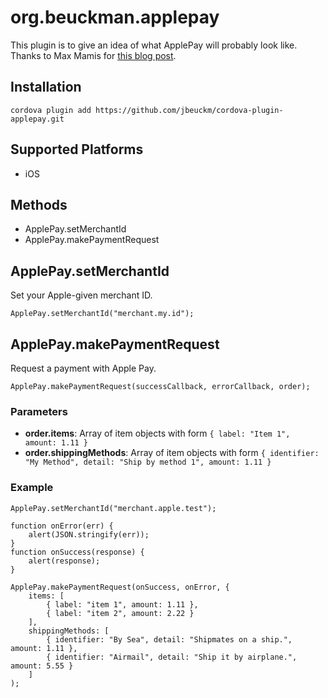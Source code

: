 # org.beuckman.applepay

This plugin is to give an idea of what ApplePay will probably look like. Thanks to Max Mamis for [this blog post](http://prolificinteractive.com/blog/2014/09/19/apple-pay-developers/).


## Installation

```cordova plugin add https://github.com/jbeuckm/cordova-plugin-applepay.git```

## Supported Platforms

- iOS

## Methods

- ApplePay.setMerchantId
- ApplePay.makePaymentRequest

## ApplePay.setMerchantId

Set your Apple-given merchant ID.

	ApplePay.setMerchantId("merchant.my.id");

## ApplePay.makePaymentRequest

Request a payment with Apple Pay.

    ApplePay.makePaymentRequest(successCallback, errorCallback, order);

### Parameters

- __order.items__: Array of item objects with form ```{ label: "Item 1", amount: 1.11 }```
- __order.shippingMethods__: Array of item objects with form ```{ identifier: "My Method", detail: "Ship by method 1", amount: 1.11 }```

### Example

	ApplePay.setMerchantId("merchant.apple.test");
    
    function onError(err) {
        alert(JSON.stringify(err));
    }
    function onSuccess(response) {
        alert(response);
    }
	 
    ApplePay.makePaymentRequest(onSuccess, onError, {
    	items: [
	        { label: "item 1", amount: 1.11 },
	        { label: "item 2", amount: 2.22 }
	    ],
	    shippingMethods: [
	    	{ identifier: "By Sea", detail: "Shipmates on a ship.", amount: 1.11 },
	    	{ identifier: "Airmail", detail: "Ship it by airplane.", amount: 5.55 }
	    ]
	);


